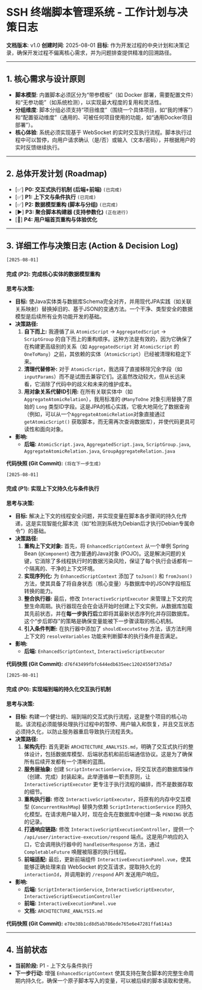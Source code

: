 # SSH 终端脚本管理系统 - 工作计划与决策日志

**文档版本**: v1.0
**创建时间**: 2025-08-01
**目标**: 作为开发过程的中央计划和决策记录，确保开发过程不偏离核心需求，并为问题排查提供精准的回溯路径。

---

## 1. 核心需求与设计原则

*   **脚本模型**: 内置脚本必须区分为“带参模板”（如 Docker 部署，需要配置文件）和“无参功能”（如系统检测），以实现最大程度的复用和灵活性。
*   **分组维度**: 脚本分组必须支持“项目维度”（围绕一个具体项目，如“我的博客”）和“配置驱动维度”（通用的、可被任何项目使用的功能，如“通用Docker项目部署”）。
*   **核心体验**: 系统必须实现基于 WebSocket 的实时交互执行流程。脚本执行过程中可以暂停，向用户请求确认（是/否）或输入（文本/密码），并根据用户的实时反馈继续执行。

---

## 2. 总体开发计划 (Roadmap)

*   [✅] **P0: 交互式执行机制 (后端+前端)** `(已完成)`
*   [✅] **P1: 上下文与条件执行** `(已完成)`
*   [✅] **P2: 数据模型重构 (脚本与分组)** `(已完成)`
*   [▶️] **P3: 聚合脚本构建器 (支持参数化)** `(正在进行)`
*   [🔲] **P4: 用户端首页重构与体验优化**

---

## 3. 详细工作与决策日志 (Action & Decision Log)

`[2025-08-01]`
#### **完成 (P2): 完成核心实体的数据模型重构**

**思考与决策:**
*   **目标:** 使Java实体类与数据库Schema完全对齐，并用现代JPA实践（如关联关系映射）替换掉旧的、基于JSON的变通方法。一个干净、类型安全的数据模型是后续所有业务功能开发的基础。
*   **决策路径:**
    1.  **自下而上:** 我遵循了从 `AtomicScript` -> `AggregatedScript` -> `ScriptGroup` 的自下而上的重构顺序。这种方法是有效的，因为它确保了在构建更高级别的关系（如 `AggregatedScript` 对 `AtomicScript` 的 `OneToMany`）之前，其依赖的实体（`AtomicScript`）已经被清理和稳定下来。
    2.  **清理代替修补:** 对于 `AtomicScript`，我选择了直接移除冗余字段（如 `inputParams`）而不是试图去兼容它们。这虽然改动较大，但从长远来看，它消除了代码中的歧义和未来的维护成本。
    3.  **用对象关系代替ID引用:** 在所有关联实体中（如 `AggregateAtomicRelation`），我用标准的 `@ManyToOne` 对象引用替换了原始的 `Long` 类型ID字段。这是JPA的核心实践，它极大地简化了数据查询（例如，可以从一个`AggregateAtomicRelation`对象直接通过 `getAtomicScript()` 获取脚本，而无需再次查询数据库），并使代码更具可读性和面向对象。
*   **影响:**
    *   **后端:** `AtomicScript.java`, `AggregatedScript.java`, `ScriptGroup.java`, `AggregateAtomicRelation.java`, `GroupAggregateRelation.java`

**代码快照 (Git Commit):** `(将在下一步生成)`

`[2025-08-01]`
#### **完成 (P1): 实现上下文持久化与条件执行**

**思考与决策:**
*   **目标:** 解决上下文的线程安全问题，并实现变量在脚本各步骤间的持久化传递，这是实现智能化脚本流（如“检测到系统为Debian后才执行Debian专属命令”）的基础。
*   **决策路径:**
    1.  **重构上下文对象:** 首先，将 `EnhancedScriptContext` 从一个单例 Spring Bean (`@Component`) 改为普通的Java对象 (POJO)。这是解决问题的关键，它消除了多线程执行时的数据污染风险，保证了每个执行会话都有一个隔离的、干净的上下文环境。
    2.  **实现序列化:** 为 `EnhancedScriptContext` 添加了 `toJson()` 和 `fromJson()` 方法，使其具备了将自身状态（核心变量）与数据库中的JSON字段相互转换的能力。
    3.  **整合执行器:** 最后，修改 `InteractiveScriptExecutor` 来管理上下文的完整生命周期。执行器现在会在会话开始时创建上下文实例，从数据库加载其先前状态，并在**每一步执行后**立即将其最新状态序列化并存回数据库。这个“步后即存”的策略是确保变量能被下一步骤读取的核心机制。
    4.  **引入条件判断:** 在执行器中添加了 `shouldExecuteStep` 方法，该方法利用上下文的 `resolveVariables` 功能来判断脚本的执行条件是否满足。
*   **影响:**
    *   **后端:** `EnhancedScriptContext`, `InteractiveScriptExecutor`

**代码快照 (Git Commit):** `d76f43499fbfc644edb635eec12024550f37d5a7`


`[2025-08-01]`
#### **完成 (P0): 实现端到端的持久化交互执行机制**

**思考与决策:**
*   **目标:** 构建一个健壮的、端到端的交互式执行流程，这是整个项目的核心功能。该流程必须能够处理执行过程中的暂停、用户输入和恢复，并且交互状态必须持久化，以防止服务器重启导致执行流程丢失。
*   **决策路径:**
    1.  **架构先行:** 首先更新 `ARCHITECTURE_ANALYSIS.md`，明确了交互式执行的整体设计，包括数据库模型、后端状态机和前后端通信协议。这是为了确保所有后续开发都有一个清晰的蓝图。
    2.  **服务层抽象:** 创建 `ScriptInteractionService`，将交互状态的数据库操作（创建、完成）封装起来。此举遵循单一职责原则，让 `InteractiveScriptExecutor` 更专注于执行流程的编排，而不是数据存取的细节。
    3.  **重构执行器:** 修改 `InteractiveScriptExecutor`，将原有的内存中交互模型 (`ConcurrentHashMap`) 替换为依赖 `ScriptInteractionService` 的持久化模型。在请求用户输入时，现在会先在数据库中创建一条 `PENDING` 状态的记录。
    4.  **打通响应链路:** 修改 `InteractiveScriptExecutionController`，提供一个 `/api/user/interactive-execution/respond` 端点。这是用户响应的入口，它会调用执行器中的 `handleUserResponse` 方法，通过 `CompletableFuture` 唤醒被阻塞的执行线程。
    5.  **前端适配:** 最后，更新前端组件 `InteractiveExecutionPanel.vue`，使其能够正确处理来自 WebSocket 的交互请求，提取持久化的 `interactionId`，并调用新的 `/respond` API 发送用户响应。
*   **影响:**
    *   **后端:** `ScriptInteractionService`, `InteractiveScriptExecutor`, `InteractiveScriptExecutionController`
    *   **前端:** `InteractiveExecutionPanel.vue`
    *   **文档:** `ARCHITECTURE_ANALYSIS.md`

**代码快照 (Git Commit):** `e70e38b1cd8d5ab786ede765e6e47281ffa614a3`

---

## 4. 当前状态

*   **当前阶段:** P1 - 上下文与条件执行
*   **下一步行动:** 增强 `EnhancedScriptContext` 使其支持在聚合脚本的完整生命周期内持久化，确保一个原子脚本写入的变量，可以被后续的脚本读取和使用。

